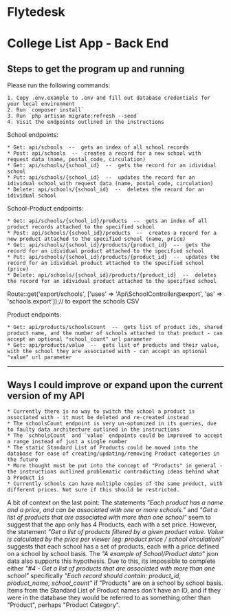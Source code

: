 Flytedesk
=======

# College List App - Back End

## Steps to get the program up and running

Please run the following commands:

	1. Copy .env.example to .env and fill out database credentials for your local environment
	2. Run `composer install`
	3. Run `php artisan migrate:refresh --seed`
	4. Visit the endpoints outlined in the instructions

School endpoints:

	* Get: api/schools  --  gets an index of all school records
	* Post: api/schools  --  creates a record for a new school with request data (name, postal_code, circulation)
	* Get: api/schools/{school_id}  --  gets the record for an idividual school
	* Put: api/schools/{school_id}  --  updates the record for an idividual school with request data (name, postal_code, circulation)
	* Delete: api/schools/{school_id}  --  deletes the record for an idividual school


School-Product endpoints:

	* Get: api/schools/{school_id}/products  --  gets an index of all product records attached to the specified school
	* Post: api/schools/{school_id}/products  --  creates a record for a new product attached to the specified school (name, price)
	* Get: api/schools/{school_id}/products/{product_id}  --  gets the record for an idividual product attached to the specified school
	* Put: api/schools/{school_id}/products/{product_id}  --  updates the record for an idividual product attached to the specified school (price)
	* Delete: api/schools/{school_id}/products/{product_id}  --  deletes the record for an idividual product attached to the specified school


Route::get('export/schools', ['uses' => 'Api\SchoolController@export', 'as' => 'schools.export']);// to export the schools CSV


Product endpoints:

	* Get: api/products/schoolsCount  --  gets list of product ids, shared product name, and the number of schools attached to that product - can accept an optional "school_count" url parameter
	* Get: api/products/value  --  gets list of products and their value, with the school they are associated with - can accept an optional "value" url parameter

---

## Ways I could improve or expand upon the current version of my API

	* Currently there is no way to switch the school a product is associated with - it must be deleted and re-created instead
	* The schoolsCount endpoint is very un-optomized in its queries, due to faulty data architecture outlined in the instructions
	* The `schholsCount` and `value` endpoints could be improved to accept a range instead of just a single number
	* The static Standard List of Products could be moved into the database for ease of creating/updating/removing Product categories in the future
	* More thought must be put into the concept of "Products" in general - the instructions outlined problematic contradicting ideas behind what a Product is
	* Currently schools can have multiple copies of the same product, with different prices. Not sure if this should be restricted.

A bit of context on the last point:
The statements _"Each product has a name and a price, and can be associated with one or more schools."_ and _"Get a list of products that are associated with more than one school"_ seem to suggest that the app only has 4 Products, each with a set price.
However, the statement _"Get a list of products filtered by a given product value. Value is calculated by the price per viewer (eg: product price / school circulation)"_ suggests that each school has a set of products, each with a price defined on a school by school basis. The _"A example of School/Product data"_ json data also supports this hypothesis.
Due to this, its impossible to complete either _"#4 - Get a list of products that are associated with more than one school"_ specifically _"Each record should contain: product_id, product_name, school_count"_ if "Products" are on a school by school basis. Items from the Standard List of Product names don't have an ID, and if they were in the database they would be referred to as something other than "Product", perhaps "Product Category".
